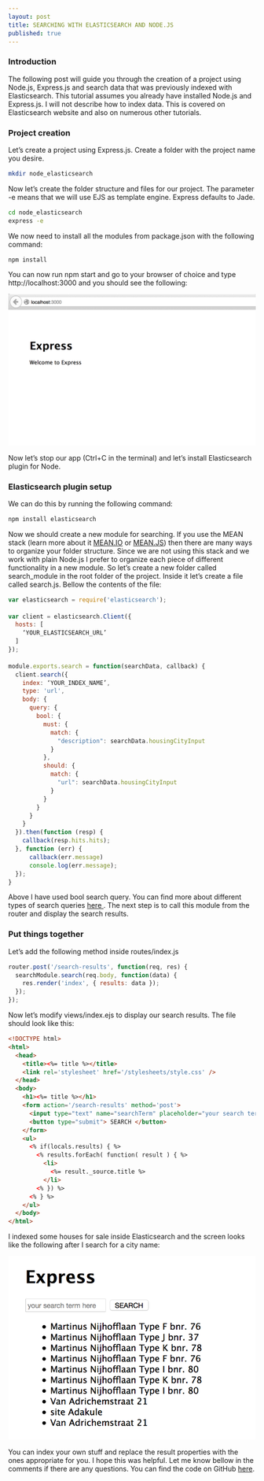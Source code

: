 ```yaml
---
layout: post
title: SEARCHING WITH ELASTICSEARCH AND NODE.JS
published: true
---
```


### Introduction
The following post will guide you through the creation of a project using Node.js, Express.js and search data that was previously indexed with Elasticsearch.
This tutorial assumes you already have installed Node.js and Express.js.
I will not describe how to index data. This is covered on Elasticsearch website and also on numerous other tutorials.

### Project creation
Let’s create a project using Express.js. Create a folder with the project name you desire.

``` bash
mkdir node_elasticsearch
```

Now let’s create the folder structure and files for our project. The parameter -e means that we will use EJS as template engine. Express defaults to Jade.

``` bash
cd node_elasticsearch
express -e
```

We now need to install all the modules from package.json with the following command:

``` bash
npm install
```

You can now run npm start and go to your browser of choice and type http://localhost:3000 and you should see the following:

![Home Page](/public/images/Express_Home_Page.png)

Now let’s stop our app (Ctrl+C in the terminal) and let’s install Elasticsearch plugin for Node. 

### Elasticsearch plugin setup
We can do this by running the following command:

``` bash
npm install elasticsearch
```

Now we should create a new module for searching. If you use the MEAN stack (learn more about it <a href="http://mean.io/#!/">MEAN.IO</a> or <a href="http://meanjs.org/">MEAN.JS</a>) then there are many ways to organize your folder structure. Since we are not using this stack and we work with plain Node.js I prefer to organize each piece of different functionality in a new module. So let’s create a new folder called search_module in the root folder of the project. Inside it 
let’s create a file called search.js. Bellow the contents of the file:

``` javascript
var elasticsearch = require('elasticsearch');

var client = elasticsearch.Client({
  hosts: [
    ‘YOUR_ELASTICSEARCH_URL’
  ]
});

module.exports.search = function(searchData, callback) {
  client.search({
    index: ‘YOUR_INDEX_NAME’,
    type: 'url',
    body: {
      query: {
        bool: {
          must: {
            match: {
              "description": searchData.housingCityInput
            }
          },
          should: {
            match: {
              "url": searchData.housingCityInput
            }
          }
        }
      }
    }
  }).then(function (resp) {
    callback(resp.hits.hits);
  }, function (err) {
      callback(err.message)
      console.log(err.message);
  });
}
```

Above I have used bool search query. You can find more about different types of search queries <a href="http://www.elastic.co/guide/en/elasticsearch/reference/current/query-dsl.html"> here </a>.
The next step is to call this module from the router and display the search results.

### Put things together
Let’s add the following method inside routes/index.js

``` javascript
router.post('/search-results', function(req, res) {
  searchModule.search(req.body, function(data) {
    res.render('index', { results: data });
  });
});
```

Now let’s modify views/index.ejs to display our search results. The file should look like this:

``` html
<!DOCTYPE html>
<html>
  <head>
    <title><%= title %></title>
    <link rel='stylesheet' href='/stylesheets/style.css' />
  </head>
  <body>
    <h1><%= title %></h1>
    <form action='/search-results' method='post'>
      <input type="text" name="searchTerm" placeholder="your search term here">
      <button type="submit"> SEARCH </button>
    </form>
    <ul>
      <% if(locals.results) { %>
        <% results.forEach( function( result ) { %>
          <li>
            <%= result._source.title %>
          </li>
        <% }) %>
      <% } %>
    </ul>
  </body>
</html>
```

I indexed some houses for sale inside Elasticsearch and the screen looks like the following after I search for a city name:

![Home Page](/public/images/ELASTIC_SEARCH_RESULTS.png)

You can index your own stuff and replace the result properties with the ones appropriate for you.
I hope this was helpful. Let me know bellow in the comments if there are any questions. 
You can find the code on GitHub <a href="https://github.com/andreivisan/node_elasticsearch">here</a>.

